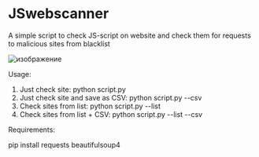 # JSwebscanner
A simple script to check JS-script on website and check them for requests to malicious sites from blacklist

![изображение](https://github.com/user-attachments/assets/590a8b55-ccc4-47e5-8a7f-38a49b73995e)

Usage:

1. Just check site: python script.py
2. Just check site and save as CSV:	python script.py --csv
3. Check sites from list:	python script.py --list
4. Check sites from list + CSV:	python script.py --list --csv

Requirements:

pip install requests beautifulsoup4

